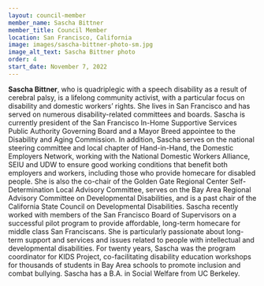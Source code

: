 ```yaml
---
layout: council-member
member_name: Sascha Bittner
member_title: Council Member
location: San Francisco, California
image: images/sascha-bittner-photo-sm.jpg
image_alt_text: Sascha Bittner photo
order: 4
start_date: November 7, 2022
---
```

**Sascha Bittner**, who is quadriplegic with a speech disability as a result of cerebral palsy, is a lifelong community activist, with a particular focus on disability and domestic workers’ rights. She lives in San Francisco and has served on numerous disability-related committees and boards. Sascha is currently president of the San Francisco In-Home Supportive Services Public Authority Governing Board and a Mayor Breed appointee to the Disability and Aging Commission. In addition, Sascha serves on the national steering committee and local chapter of Hand-in-Hand, the Domestic Employers Network, working with the National Domestic Workers Alliance, SEIU and UDW to ensure good working conditions that benefit both employers and workers, including those who provide homecare for disabled people. She is also the co-chair of the Golden Gate Regional Center Self-Determination Local Advisory Committee, serves on the Bay Area Regional Advisory Committee on Developmental Disabilities, and is a past chair of the California State Council on Developmental Disabilities. Sascha recently worked with members of the San Francisco Board of Supervisors on a successful pilot program to provide affordable, long-term homecare for middle class San Franciscans. She is particularly passionate about long-term support and services and issues related to people with intellectual and developmental disabilities. For twenty years, Sascha was the program coordinator for KIDS Project, co-facilitating disability education workshops for thousands of students in Bay Area schools to promote inclusion and combat bullying. Sascha has a B.A. in Social Welfare from UC Berkeley.
